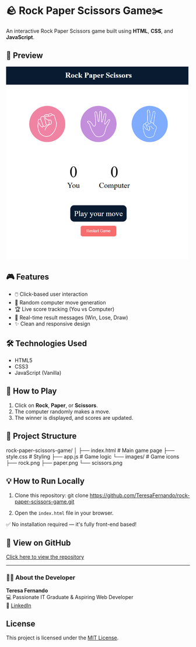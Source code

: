 # 🪨 Rock Paper Scissors Game✂️

An interactive Rock Paper Scissors game built using **HTML**, **CSS**, and **JavaScript**.

## 📸 Preview

<img src="./images/preview.png" alt="Game Preview" width="500"/>

## 🎮 Features

- 🖱️ Click-based user interaction
- 🤖 Random computer move generation
- 🏆 Live score tracking (You vs Computer)
- 📢 Real-time result messages (Win, Lose, Draw)
- ✨ Clean and responsive design

## 🛠️ Technologies Used

- HTML5
- CSS3
- JavaScript (Vanilla)

## 🚀 How to Play

1. Click on **Rock**, **Paper**, or **Scissors**.
2. The computer randomly makes a move.
3. The winner is displayed, and scores are updated.

## 📂 Project Structure
rock-paper-scissors-game/
│
├── index.html # Main game page
├── style.css # Styling
├── app.js # Game logic
└── images/ # Game icons
├── rock.png
├── paper.png
└── scissors.png

## 💡 How to Run Locally

1. Clone this repository:
git clone https://github.com/TeresaFernando/rock-paper-scissors-game.git

2. Open the `index.html` file in your browser.

✅ No installation required — it's fully front-end based!

## 🔗 View on GitHub

[Click here to view the repository](https://github.com/TeresaFernando/rock-paper-scissors-game)

---

### 🙋‍♀️ About the Developer

**Teresa Fernando**  
💻 Passionate IT Graduate & Aspiring Web Developer  
🔗 [LinkedIn](https://www.linkedin.com/in/teresa-kennady-fernando/)

## License

This project is licensed under the [MIT License](LICENSE).




